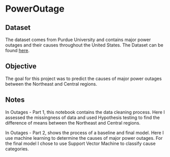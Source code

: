 # PowerOutage

## Dataset
The dataset comes from Purdue University and contains major power outages and their causes throughout the United States.  The Dataset can be found [here](https://engineering.purdue.edu/LASCI/research-data/outages/outagerisks).

## Objective
The goal for this project was to predict the causes of major power outages between the Northeast and Central regions.  

## Notes
In Outages - Part 1, this notebook contains the data cleaning process.  Here I assessed the missingness of data and used Hypothesis testing to find the difference of means between the Northeast and Central regions.  

In Outages - Part 2, shows the process of a baseline and final model.  Here I use machine learning to determine the causes of major power outages.  For the final model I chose to use Support Vector Machine to classify cause categories.  
